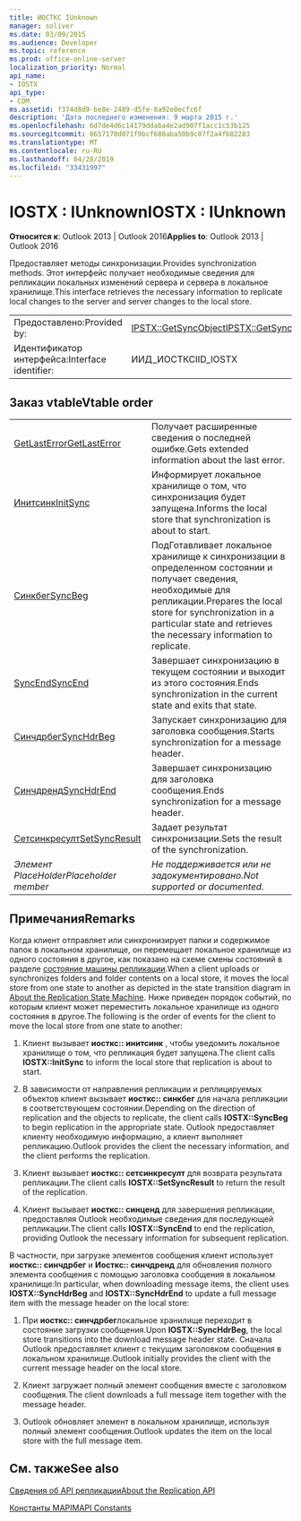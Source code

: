 ```yaml
---
title: ИОСТКС IUnknown
manager: soliver
ms.date: 03/09/2015
ms.audience: Developer
ms.topic: reference
ms.prod: office-online-server
localization_priority: Normal
api_name:
- IOSTX
api_type:
- COM
ms.assetid: f374d8d9-be8e-2489-d5fe-8a92e0ecfc6f
description: 'Дата последнего изменения: 9 марта 2015 г.'
ms.openlocfilehash: 6d7de4d6c14179ddaba4e2ad907f1acc1c53b125
ms.sourcegitcommit: 8657170d071f9bcf680aba50b9c07f2a4fb82283
ms.translationtype: MT
ms.contentlocale: ru-RU
ms.lasthandoff: 04/28/2019
ms.locfileid: "33431997"
---
```

# <a name="iostx--iunknown"></a><span data-ttu-id="bcf37-103">IOSTX : IUnknown</span><span class="sxs-lookup"><span data-stu-id="bcf37-103">IOSTX : IUnknown</span></span>

  
  
<span data-ttu-id="bcf37-104">**Относится к**: Outlook 2013 | Outlook 2016</span><span class="sxs-lookup"><span data-stu-id="bcf37-104">**Applies to**: Outlook 2013 | Outlook 2016</span></span> 
  
<span data-ttu-id="bcf37-105">Предоставляет методы синхронизации.</span><span class="sxs-lookup"><span data-stu-id="bcf37-105">Provides synchronization methods.</span></span> <span data-ttu-id="bcf37-106">Этот интерфейс получает необходимые сведения для репликации локальных изменений сервера и сервера в локальное хранилище.</span><span class="sxs-lookup"><span data-stu-id="bcf37-106">This interface retrieves the necessary information to replicate local changes to the server and server changes to the local store.</span></span>
  
|||
|:-----|:-----|
|<span data-ttu-id="bcf37-107">Предоставлено:</span><span class="sxs-lookup"><span data-stu-id="bcf37-107">Provided by:</span></span>  <br/> |[<span data-ttu-id="bcf37-108">IPSTX::GetSyncObject</span><span class="sxs-lookup"><span data-stu-id="bcf37-108">IPSTX::GetSyncObject</span></span>](iostx-setsyncresult.md) <br/> |
|<span data-ttu-id="bcf37-109">Идентификатор интерфейса:</span><span class="sxs-lookup"><span data-stu-id="bcf37-109">Interface identifier:</span></span>  <br/> |<span data-ttu-id="bcf37-110">ИИД_ИОСТКС</span><span class="sxs-lookup"><span data-stu-id="bcf37-110">IID_IOSTX</span></span>  <br/> |
   
## <a name="vtable-order"></a><span data-ttu-id="bcf37-111">Заказ vtable</span><span class="sxs-lookup"><span data-stu-id="bcf37-111">Vtable order</span></span>

|||
|:-----|:-----|
|[<span data-ttu-id="bcf37-112">GetLastError</span><span class="sxs-lookup"><span data-stu-id="bcf37-112">GetLastError</span></span>](iostx-getlasterror.md) <br/> |<span data-ttu-id="bcf37-113">Получает расширенные сведения о последней ошибке.</span><span class="sxs-lookup"><span data-stu-id="bcf37-113">Gets extended information about the last error.</span></span>  <br/> |
|[<span data-ttu-id="bcf37-114">Инитсинк</span><span class="sxs-lookup"><span data-stu-id="bcf37-114">InitSync</span></span>](iostx-initsync.md) <br/> |<span data-ttu-id="bcf37-115">Информирует локальное хранилище о том, что синхронизация будет запущена.</span><span class="sxs-lookup"><span data-stu-id="bcf37-115">Informs the local store that synchronization is about to start.</span></span>  <br/> |
|[<span data-ttu-id="bcf37-116">Синкбег</span><span class="sxs-lookup"><span data-stu-id="bcf37-116">SyncBeg</span></span>](iostx-syncbeg.md) <br/> |<span data-ttu-id="bcf37-117">ПодГотавливает локальное хранилище к синхронизации в определенном состоянии и получает сведения, необходимые для репликации.</span><span class="sxs-lookup"><span data-stu-id="bcf37-117">Prepares the local store for synchronization in a particular state and retrieves the necessary information to replicate.</span></span>  <br/> |
|[<span data-ttu-id="bcf37-118">SyncEnd</span><span class="sxs-lookup"><span data-stu-id="bcf37-118">SyncEnd</span></span>](iostx-syncend.md) <br/> |<span data-ttu-id="bcf37-119">Завершает синхронизацию в текущем состоянии и выходит из этого состояния.</span><span class="sxs-lookup"><span data-stu-id="bcf37-119">Ends synchronization in the current state and exits that state.</span></span>  <br/> |
|[<span data-ttu-id="bcf37-120">Синчдрбег</span><span class="sxs-lookup"><span data-stu-id="bcf37-120">SyncHdrBeg</span></span>](iostx-synchdrbeg.md) <br/> |<span data-ttu-id="bcf37-121">Запускает синхронизацию для заголовка сообщения.</span><span class="sxs-lookup"><span data-stu-id="bcf37-121">Starts synchronization for a message header.</span></span>  <br/> |
|[<span data-ttu-id="bcf37-122">Синчдренд</span><span class="sxs-lookup"><span data-stu-id="bcf37-122">SyncHdrEnd</span></span>](iostx-synchdrend.md) <br/> |<span data-ttu-id="bcf37-123">Завершает синхронизацию для заголовка сообщения.</span><span class="sxs-lookup"><span data-stu-id="bcf37-123">Ends synchronization for a message header.</span></span>  <br/> |
|[<span data-ttu-id="bcf37-124">Сетсинкресулт</span><span class="sxs-lookup"><span data-stu-id="bcf37-124">SetSyncResult</span></span>](iostx-setsyncresult.md) <br/> |<span data-ttu-id="bcf37-125">Задает результат синхронизации.</span><span class="sxs-lookup"><span data-stu-id="bcf37-125">Sets the result of the synchronization.</span></span>  <br/> |
| <span data-ttu-id="bcf37-126">*Элемент PlaceHolder*</span><span class="sxs-lookup"><span data-stu-id="bcf37-126">*Placeholder member*</span></span>  <br/> | <span data-ttu-id="bcf37-127">*Не поддерживается или не задокументировано.*</span><span class="sxs-lookup"><span data-stu-id="bcf37-127">*Not supported or documented.*</span></span>  <br/> |
   
## <a name="remarks"></a><span data-ttu-id="bcf37-128">Примечания</span><span class="sxs-lookup"><span data-stu-id="bcf37-128">Remarks</span></span>

<span data-ttu-id="bcf37-129">Когда клиент отправляет или синхронизирует папки и содержимое папок в локальном хранилище, он перемещает локальное хранилище из одного состояния в другое, как показано на схеме смены состояний в разделе [состояние машины репликации](about-the-replication-state-machine.md).</span><span class="sxs-lookup"><span data-stu-id="bcf37-129">When a client uploads or synchronizes folders and folder contents on a local store, it moves the local store from one state to another as depicted in the state transition diagram in [About the Replication State Machine](about-the-replication-state-machine.md).</span></span> <span data-ttu-id="bcf37-130">Ниже приведен порядок событий, по которым клиент может переместить локальное хранилище из одного состояния в другое.</span><span class="sxs-lookup"><span data-stu-id="bcf37-130">The following is the order of events for the client to move the local store from one state to another:</span></span>
  
1. <span data-ttu-id="bcf37-131">Клиент вызывает **иосткс:: инитсинк** , чтобы уведомить локальное хранилище о том, что репликация будет запущена.</span><span class="sxs-lookup"><span data-stu-id="bcf37-131">The client calls **IOSTX::InitSync** to inform the local store that replication is about to start.</span></span> 
    
2. <span data-ttu-id="bcf37-132">В зависимости от направления репликации и реплицируемых объектов клиент вызывает **иосткс:: синкбег** для начала репликации в соответствующем состоянии.</span><span class="sxs-lookup"><span data-stu-id="bcf37-132">Depending on the direction of replication and the objects to replicate, the client calls **IOSTX::SyncBeg** to begin replication in the appropriate state.</span></span> <span data-ttu-id="bcf37-133">Outlook предоставляет клиенту необходимую информацию, а клиент выполняет репликацию.</span><span class="sxs-lookup"><span data-stu-id="bcf37-133">Outlook provides the client the necessary information, and the client performs the replication.</span></span> 
    
3. <span data-ttu-id="bcf37-134">Клиент вызывает **иосткс:: сетсинкресулт** для возврата результата репликации.</span><span class="sxs-lookup"><span data-stu-id="bcf37-134">The client calls **IOSTX::SetSyncResult** to return the result of the replication.</span></span> 
    
4. <span data-ttu-id="bcf37-135">Клиент вызывает **иосткс:: синценд** для завершения репликации, предоставляя Outlook необходимые сведения для последующей репликации.</span><span class="sxs-lookup"><span data-stu-id="bcf37-135">The client calls **IOSTX::SyncEnd** to end the replication, providing Outlook the necessary information for subsequent replication.</span></span> 
    
<span data-ttu-id="bcf37-136">В частности, при загрузке элементов сообщения клиент использует **иосткс:: синчдрбег** и **Иосткс:: синчдренд** для обновления полного элемента сообщения с помощью заголовка сообщения в локальном хранилище:</span><span class="sxs-lookup"><span data-stu-id="bcf37-136">In particular, when downloading message items, the client uses **IOSTX::SyncHdrBeg** and **IOSTX::SyncHdrEnd** to update a full message item with the message header on the local store:</span></span> 
  
1. <span data-ttu-id="bcf37-137">При **иосткс:: синчдрбег**локальное хранилище переходит в состояние загрузки сообщения.</span><span class="sxs-lookup"><span data-stu-id="bcf37-137">Upon **IOSTX::SyncHdrBeg**, the local store transitions into the download message header state.</span></span> <span data-ttu-id="bcf37-138">Сначала Outlook предоставляет клиент с текущим заголовком сообщения в локальном хранилище.</span><span class="sxs-lookup"><span data-stu-id="bcf37-138">Outlook initially provides the client with the current message header on the local store.</span></span>
    
2. <span data-ttu-id="bcf37-139">Клиент загружает полный элемент сообщения вместе с заголовком сообщения.</span><span class="sxs-lookup"><span data-stu-id="bcf37-139">The client downloads a full message item together with the message header.</span></span>
    
3. <span data-ttu-id="bcf37-140">Outlook обновляет элемент в локальном хранилище, используя полный элемент сообщения.</span><span class="sxs-lookup"><span data-stu-id="bcf37-140">Outlook updates the item on the local store with the full message item.</span></span>
    
## <a name="see-also"></a><span data-ttu-id="bcf37-141">См. также</span><span class="sxs-lookup"><span data-stu-id="bcf37-141">See also</span></span>



[<span data-ttu-id="bcf37-142">Сведения об API репликации</span><span class="sxs-lookup"><span data-stu-id="bcf37-142">About the Replication API</span></span>](about-the-replication-api.md)
  
[<span data-ttu-id="bcf37-143">Константы MAPI</span><span class="sxs-lookup"><span data-stu-id="bcf37-143">MAPI Constants</span></span>](mapi-constants.md)

